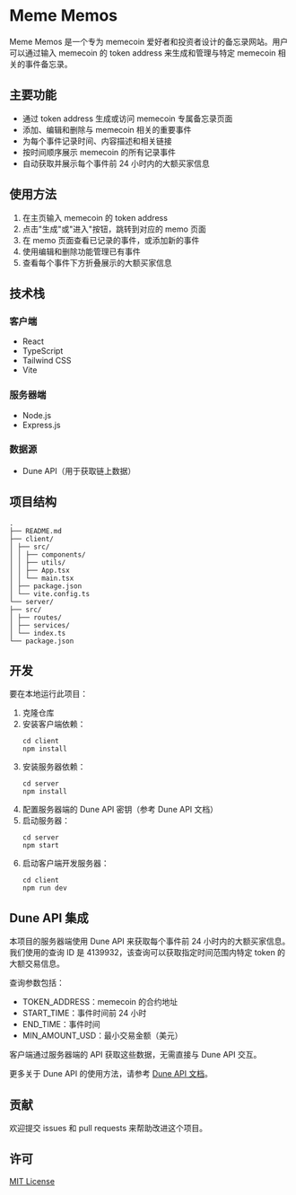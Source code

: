 # Meme Memos

Meme Memos 是一个专为 memecoin 爱好者和投资者设计的备忘录网站。用户可以通过输入 memecoin 的 token address 来生成和管理与特定 memecoin 相关的事件备忘录。

## 主要功能

- 通过 token address 生成或访问 memecoin 专属备忘录页面
- 添加、编辑和删除与 memecoin 相关的重要事件
- 为每个事件记录时间、内容描述和相关链接
- 按时间顺序展示 memecoin 的所有记录事件
- 自动获取并展示每个事件前 24 小时内的大额买家信息

## 使用方法

1. 在主页输入 memecoin 的 token address
2. 点击"生成"或"进入"按钮，跳转到对应的 memo 页面
3. 在 memo 页面查看已记录的事件，或添加新的事件
4. 使用编辑和删除功能管理已有事件
5. 查看每个事件下方折叠展示的大额买家信息

## 技术栈

### 客户端
- React
- TypeScript
- Tailwind CSS
- Vite

### 服务器端
- Node.js
- Express.js

### 数据源
- Dune API（用于获取链上数据）

## 项目结构
```
.
├── README.md
├── client/
│ ├── src/
│ │ ├── components/
│ │ ├── utils/
│ │ ├── App.tsx
│ │ └── main.tsx
│ ├── package.json
│ └── vite.config.ts
└── server/
├── src/
│ ├── routes/
│ ├── services/
│ └── index.ts
└── package.json
```

## 开发

要在本地运行此项目：

1. 克隆仓库
2. 安装客户端依赖：
   ```
   cd client
   npm install
   ```
3. 安装服务器依赖：
   ```
   cd server
   npm install
   ```
4. 配置服务器端的 Dune API 密钥（参考 Dune API 文档）
5. 启动服务器：
   ```
   cd server
   npm start
   ```
6. 启动客户端开发服务器：
   ```
   cd client
   npm run dev
   ```

## Dune API 集成

本项目的服务器端使用 Dune API 来获取每个事件前 24 小时内的大额买家信息。我们使用的查询 ID 是 4139932，该查询可以获取指定时间范围内特定 token 的大额交易信息。

查询参数包括：
- TOKEN_ADDRESS：memecoin 的合约地址
- START_TIME：事件时间前 24 小时
- END_TIME：事件时间
- MIN_AMOUNT_USD：最小交易金额（美元）

客户端通过服务器端的 API 获取这些数据，无需直接与 Dune API 交互。

更多关于 Dune API 的使用方法，请参考 [Dune API 文档](https://docs.dune.com/api-reference/quickstart/results-eg)。

## 贡献

欢迎提交 issues 和 pull requests 来帮助改进这个项目。

## 许可

[MIT License](LICENSE)